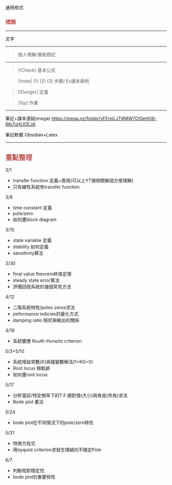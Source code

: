 通用格式:

### <font color="#c0504d">標題</font>

---
文字

---
>個人理解/重點標記

---
>[!Check] 基本公式

>[!note] (1) (2) (3) 步驟/ Ex課本舉例

>[!Danger] 定義

>[!tip] 作業

---
筆記+課本連結(mega)
https://mega.nz/folder/vFEmiLJT#MW7Ct5eHO6-6lb7uHUOEJA

筆記軟體 Obsidian+Latex

---
## <font color="#c0504d">重點整理</font>

3/1
- transfer function 定義+應用(可以上YT搜相關解說方便理解)
- 只有線性系統有transfer function

3/8
- time constant 定義
- pole/zero
- 如何畫block diagram

3/15
- state variable 定義
- stability 如何定義
- sensitivity算法

3/30
- final value theorem終值定理
- steady state error算法
- 評價回授系統的幾個常見方法

4/12
- 二階系統特性/poles zeros求法
- peformance indicies的量化方式
- damping ratio 阻尼與輸出的關係

4/19
- 系統響應 Routh-Hurwitz criterion

5/3+5/10
- 系統增益常數(K)與複變數解法(1+KG=0)
- Root locus 根軌跡
- 如何畫root locus

5/17
- 分析當前/特定頻率下的T.F.絕對值(大小)與角度(夾角)求法
- Bode plot 畫法

5/24
- bode plot在不同情況下的pole/zero特性

5/31
- 特徵方程式
- 用nyquist criterion求發生環繞的不穩定Pole

6/7
- 判斷相對穩定性
- bode plot的重要特性
